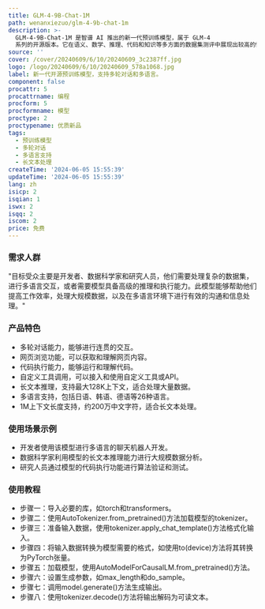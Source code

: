 ```yaml
---
title: GLM-4-9B-Chat-1M
path: wenanxiezuo/glm-4-9b-chat-1m
description: >-
  GLM-4-9B-Chat-1M 是智谱 AI 推出的新一代预训练模型，属于 GLM-4
  系列的开源版本。它在语义、数学、推理、代码和知识等多方面的数据集测评中展现出较高的性能。该模型不仅支持多轮对话，还具备网页浏览、代码执行、自定义工具调用和长文本推理等高级功能。支持包括日语、韩语、德语在内的26种语言，并特别推出了支持1M上下文长度的模型版本，适合需要处理大量数据和多语言环境的开发者和研究人员使用。
source: ''
cover: /cover/20240609/6/10/20240609_3c2387ff.jpg
logo: /logo/20240609/6/10/20240609_578a1068.jpg
label: 新一代开源预训练模型，支持多轮对话和多语言。
component: false
procattr: 5
procattrname: 编程
procform: 5
procformname: 模型
proctype: 2
proctypename: 优质新品
tags:
  - 预训练模型
  - 多轮对话
  - 多语言支持
  - 长文本处理
createTime: '2024-06-05 15:55:39'
updateTime: '2024-06-05 15:55:39'
lang: zh
isicp: 2
isqian: 1
iswx: 2
isqq: 2
iscom: 2
price: 免费
---
```




### 需求人群
"目标受众主要是开发者、数据科学家和研究人员，他们需要处理复杂的数据集，进行多语言交互，或者需要模型具备高级的推理和执行能力。此模型能够帮助他们提高工作效率，处理大规模数据，以及在多语言环境下进行有效的沟通和信息处理。"

### 产品特色
* 多轮对话能力，能够进行连贯的交互。
* 网页浏览功能，可以获取和理解网页内容。
* 代码执行能力，能够运行和理解代码。
* 自定义工具调用，可以接入和使用自定义工具或API。
* 长文本推理，支持最大128K上下文，适合处理大量数据。
* 多语言支持，包括日语、韩语、德语等26种语言。
* 1M上下文长度支持，约200万中文字符，适合长文本处理。

### 使用场景示例
* 开发者使用该模型进行多语言的聊天机器人开发。
* 数据科学家利用模型的长文本推理能力进行大规模数据分析。
* 研究人员通过模型的代码执行功能进行算法验证和测试。

### 使用教程
* 步骤一：导入必要的库，如torch和transformers。
* 步骤二：使用AutoTokenizer.from_pretrained()方法加载模型的tokenizer。
* 步骤三：准备输入数据，使用tokenizer.apply_chat_template()方法格式化输入。
* 步骤四：将输入数据转换为模型需要的格式，如使用to(device)方法将其转换为PyTorch张量。
* 步骤五：加载模型，使用AutoModelForCausalLM.from_pretrained()方法。
* 步骤六：设置生成参数，如max_length和do_sample。
* 步骤七：调用model.generate()方法生成输出。
* 步骤八：使用tokenizer.decode()方法将输出解码为可读文本。

  
